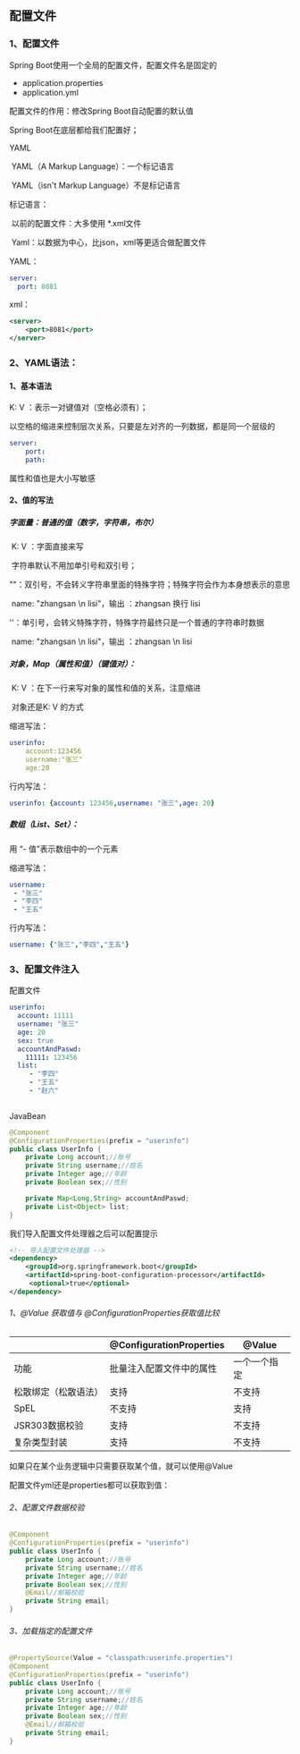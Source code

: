 ## 配置文件

### 1、配置文件

Spring Boot使用一个全局的配置文件，配置文件名是固定的

- application.properties
- application.yml



配置文件的作用：修改Spring Boot自动配置的默认值

Spring Boot在底层都给我们配置好；



YAML

​	YAML（A Markup Language）：一个标记语言

​	YAML（isn't Markup Language）不是标记语言

标记语言：

​	以前的配置文件：大多使用 *.xml文件

​	Yaml：以数据为中心，比json，xml等更适合做配置文件

YAML：

```yaml
server:
  port: 8081
```

xml：

```xml
<server>
    <port>8081</port>
</server>
```

### 2、YAML语法：

#### 1、基本语法

K:  V    ：表示一对键值对（空格必须有）；

以空格的缩进来控制层次关系，只要是左对齐的一列数据，都是同一个层级的

```yml
server:
	port:
	path:


```

属性和值也是大小写敏感

#### 2、值的写法

##### 字面量：普通的值（数字，字符串，布尔）

​		K:   V  ：字面直接来写

​						字符串默认不用加单引号和双引号；

​						""：双引号，不会转义字符串里面的特殊字符；特殊字符会作为本身想表示的意思

​								name:  "zhangsan \n lisi"，输出 ：zhangsan 换行 lisi

​						''：单引号，会转义特殊字符，特殊字符最终只是一个普通的字符串时数据

​								name:  "zhangsan \n lisi"，输出 ：zhangsan \n lisi

##### 对象，Map（属性和值）（键值对）：

​	K:  V ：在下一行来写对象的属性和值的关系，注意缩进

​		对象还是K:  V 的方式

缩进写法：

```yaml
userinfo:
	account:123456
	username:"张三"
	age:20
```

行内写法：

```yaml
userinfo: {account: 123456,username: "张三",age: 20}
```

##### 数组（List、Set）：

用 “- 值”表示数组中的一个元素

缩进写法：

```yaml
username:
 - "张三"
 - "李四"
 - "王五"
```

行内写法：

```yaml
username: {"张三","李四","王五"}
```

### 3、配置文件注入

配置文件

```yaml
userinfo:
  account: 11111
  username: "张三"
  age: 20
  sex: true
  accountAndPaswd:
    11111: 123456
  list:
     - "李四"
     - "王五"
     - "赵六"
    
```

JavaBean

```Java
@Component
@ConfigurationProperties(prefix = "userinfo")
public class UserInfo {
    private Long account;//账号
    private String username;//姓名
    private Integer age;//年龄
    private Boolean sex;//性别

    private Map<Long,String> accountAndPaswd;
    private List<Object> list;
}
```

我们导入配置文件处理器之后可以配置提示

```xml
<!-- 导入配置文件处理器 -->
<dependency>
    <groupId>org.springframework.boot</groupId>
    <artifactId>spring-boot-configuration-processor</artifactId>
     <optional>true</optional>
</dependency>
```

###### 1、@Value 获取值与 @ConfigurationProperties获取值比较

|                      | @ConfigurationProperties | @Value       |
| -------------------- | ------------------------ | ------------ |
| 功能                 | 批量注入配置文件中的属性 | 一个一个指定 |
| 松散绑定（松散语法） | 支持                     | 不支持       |
| SpEL                 | 不支持                   | 支持         |
| JSR303数据校验       | 支持                     | 不支持       |
| 复杂类型封装         | 支持                     | 不支持       |

如果只在某个业务逻辑中只需要获取某个值，就可以使用@Value

配置文件yml还是properties都可以获取到值：

###### 2、配置文件数据校验

```java
@Component
@ConfigurationProperties(prefix = "userinfo")
public class UserInfo {
    private Long account;//账号
    private String username;//姓名
    private Integer age;//年龄
    private Boolean sex;//性别
    @Email//邮箱校验
    private String email;
}
```

###### 3、加载指定的配置文件

```java
@PropertySource(Value = "classpath:userinfo.properties")
@Component
@ConfigurationProperties(prefix = "userinfo")
public class UserInfo {
    private Long account;//账号
    private String username;//姓名
    private Integer age;//年龄
    private Boolean sex;//性别
    @Email//邮箱校验
    private String email;
}
```

